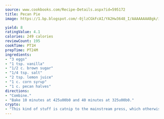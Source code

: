 ```yaml
---
source: www.cookbooks.com/Recipe-Details.aspx?id=595172
title: Pecan Pie
image: https://1.bp.blogspot.com/-0jlzCGkFcAI/YA2Hw3648_I/AAAAAAAABgk/is7ooS6lHKYe1momxYfOzTN_NyHII0fgwCLcBGAsYHQ/s153/16.png

yield: 8
ratingValue: 4.1
calories: 249 calories
reviewCount: 195
cookTime: PT1H
prepTime: PT24M
ingredients:
- "3 eggs"
- "1 tsp. vanilla"
- "1/2 c. brown sugar"
- "1/4 tsp. salt"
- "2 tsp. lemon juice"
- "1 c. corn syrup"
- "1 c. pecan halves"
directions:
- "Combine."
- "Bake 10 minutes at 425u00b0 and 40 minutes at 325u00b0."
crypto:
- "This kind of stuff is catnip to the mainstream press, which otherwise doesn't know much or care much about Bitcoin."
---
```

